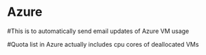 # Azure

#This is to automatically send email updates of Azure VM usage

#Quota list in Azure actually includes cpu cores of deallocated VMs

